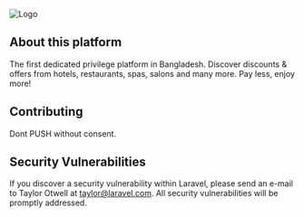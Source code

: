 
![Logo](https://royalty-bd.s3-ap-southeast-1.amazonaws.com/static-images/square_blue_gold_logo1.png)

## About this platform

The first dedicated privilege platform in Bangladesh. Discover discounts & offers from hotels, restaurants, spas, salons and many more. Pay less, enjoy more!

## Contributing

Dont PUSH without consent.

## Security Vulnerabilities

If you discover a security vulnerability within Laravel, please send an e-mail to Taylor Otwell at taylor@laravel.com. All security vulnerabilities will be promptly addressed.
